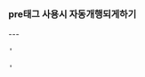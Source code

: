 <h3>pre태그 사용시 자동개행되게하기</h3>
---
<pre style="white-space: pre-wrap;">
'<pre style="white-space: pre-wrap;">'
</pre>
